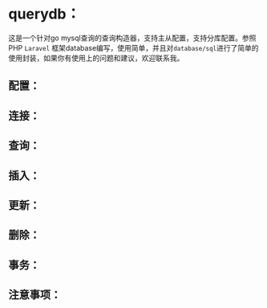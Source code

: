 # querydb：

这是一个针对go mysql查询的查询构造器，支持主从配置，支持分库配置。参照PHP `Laravel` 框架database编写，使用简单，并且对`database/sql`进行了简单的使用封装，如果你有使用上的问题和建议，欢迎联系我。

## 配置：





## 连接：



## 查询：



## 插入：



## 更新：



## 删除：



## 事务：



## 注意事项：